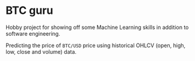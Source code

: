 # BTC guru

Hobby project for showing off some Machine Learning skills in addition to software engineering.

Predicting the price of `BTC/USD` price using historical OHLCV (open, high, low, close and volume) data.
